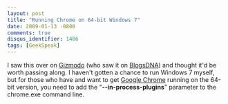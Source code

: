 ```yaml
---
layout: post
title: "Running Chrome on 64-bit Windows 7"
date: 2009-01-13 -0800
comments: true
disqus_identifier: 1486
tags: [GeekSpeak]
---
```

I saw this over on
[Gizmodo](http://i.gizmodo.com/5130150/how-to-run-chrome-on-64+bit-windows-7)
(who saw it on
[BlogsDNA](http://www.blogsdna.com/1900/how-to-run-google-chrome-on-windows-7-64-bit-version.htm))
and thought it'd be worth passing along. I haven't gotten a chance to
run Windows 7 myself, but for those who have and want to get [Google
Chrome](http://www.google.com/chrome) running on the 64-bit version, you
need to add the "**--in-process-plugins**" parameter to the chrome.exe
command line.

